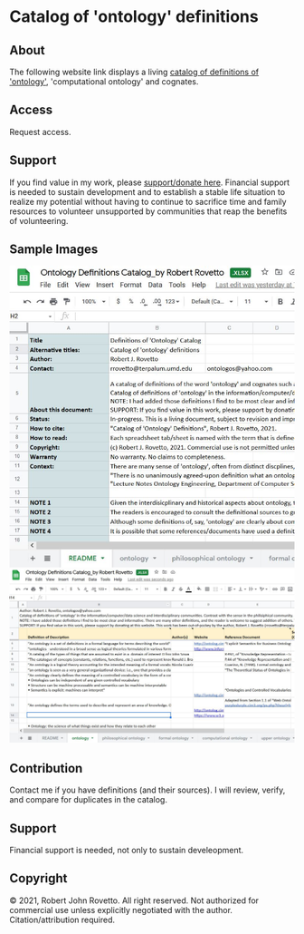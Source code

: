 # Catalog of 'ontology' definitions
## About
The following website link displays a living [catalog of definitions of 'ontology'](https://docs.google.com/spreadsheets/d/1UffVGUc0rWOxwZUAh8rd43WOXs9eLSsY/edit?usp=sharing&ouid=111552135481476528005&rtpof=true&sd=true), 'computational ontology' and cognates. 
## Access
Request access.
## Support
If you find value in my work, please [support/donate here](https://gogetfunding.com/knowledge-organization-services-ontology-terminology-metadata-concept-analysis/). Financial support is needed to sustain development and to establish a stable life situation to realize my potential without having to continue to sacrifice time and family resources to volunteer unsupported by communities that reap the benefits of volunteering.
## Sample Images
![Screen capture 1](https://github.com/rrovetto/Ontology-Development-Guidelines/blob/master/images/ScreenCapture_CatalogOntoDefinitions_1b.JPG?raw=true)
![Screen capture 2](https://github.com/rrovetto/Ontology-Development-Guidelines/blob/master/images/ScreenCapture_CatalogOntoDefinitions_2b.JPG?raw=true)
## Contribution
Contact me if you have definitions (and their sources). I will review, verify, and compare for duplicates in the catalog. 
## Support 
Financial support is needed, not only to sustain develeopment.



## Copyright
© 2021, Robert John Rovetto. All right reserved.
Not authorized for commercial use unless explicitly negotiated with the author. Citation/attribution required.

